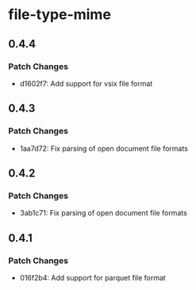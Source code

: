 # file-type-mime

## 0.4.4

### Patch Changes

- d1602f7: Add support for vsix file format

## 0.4.3

### Patch Changes

- 1aa7d72: Fix parsing of open document file formats

## 0.4.2

### Patch Changes

- 3ab1c71: Fix parsing of open document file formats

## 0.4.1

### Patch Changes

- 016f2b4: Add support for parquet file format
